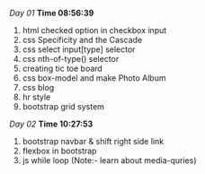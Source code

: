 *Day 01*  **Time 08:56:39**

1. html checked option in checkbox input 
2. css  Specificity and the Cascade
3. css select input[type] selector
4. css nth-of-type() selector
5. creating tic toe board
6. css box-model and make Photo Album
7. css blog
8. hr style
9. bootstrap grid system

*Day 02* **Time 10:27:53**
1. bootstrap navbar & shift right side link
2. flexbox in bootstrap
3. js while loop
(Note:- learn about media-quries)